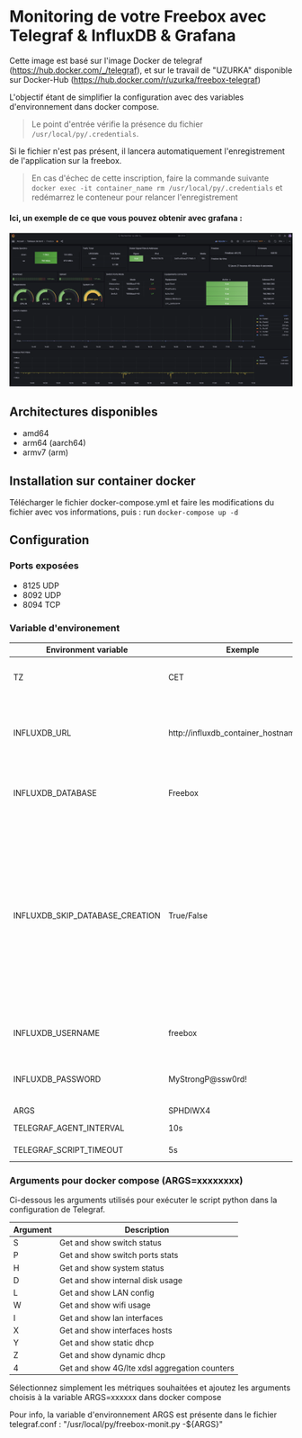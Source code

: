 # Monitoring de votre Freebox avec Telegraf & InfluxDB & Grafana
Cette image est basé sur l'image Docker de telegraf (https://hub.docker.com/_/telegraf),
et sur le travail de "UZURKA" disponible sur Docker-Hub (https://hub.docker.com/r/uzurka/freebox-telegraf)

L'objectif étant de simplifier la configuration avec des variables d'environnement dans docker compose.

> Le point d'entrée vérifie la présence du fichier ``/usr/local/py/.credentials``.

Si le fichier n'est pas présent, il lancera automatiquement l'enregistrement de l'application sur la freebox.

> En cas d'échec de cette inscription, faire la commande suivante ``docker exec -it container_name rm /usr/local/py/.credentials`` et redémarrez le conteneur pour relancer l'enregistrement

#### Ici, un exemple de ce que vous pouvez obtenir avec grafana : 
![Grafana](https://github.com/dynaloo/monitoring-freebox/blob/main/Exemple-Grafana.png)

## Architectures disponibles
- amd64
- arm64 (aarch64)
- armv7 (arm)

## Installation sur container docker
Télécharger le fichier docker-compose.yml et faire les modifications du fichier avec vos informations, puis : run ``docker-compose up -d``

## Configuration

### Ports exposées
- 8125 UDP
- 8092 UDP
- 8094 TCP  


### Variable d'environement
| Environment variable            | Exemple                                 | Usage                                                                                                                                                                                 |
|---------------------------------|-----------------------------------------|---------------------------------------------------------------------------------------------------------------------------------------------------------------------------------------|
| TZ                              | CET                                     | Set your TimeZone into the container                                                                                                                                                  |
| INFLUXDB_URL                    | http://influxdb_container_hostname:port | Set the InfluxDB URL so the container can write metrics into it                                                                                                                       |
| INFLUXDB_DATABASE               | Freebox                                 | The name of the database Telegraf will write on                                                                                                                                       |
| INFLUXDB_SKIP_DATABASE_CREATION | True/False                              | True : The database will not attempt to be created by the telegraf container False : The database will be created by the telegraf container, using USERNAME & PASSWORD provided below |
| INFLUXDB_USERNAME               | freebox                                 | Username for the InfluxDB database                                                                                                                                                    |
| INFLUXDB_PASSWORD               | MyStrongP@ssw0rd!                       | Password used for the InfluxDB database                                                                                                                                               |
| ARGS                            | SPHDIWX4                                | See below                                                                                                                                                                             |
| TELEGRAF_AGENT_INTERVAL                            | 10s                                |defaults to 10s|
| TELEGRAF_SCRIPT_TIMEOUT                            | 5s                                |defaults to 5s|

### Arguments pour docker compose (ARGS=xxxxxxxx)
Ci-dessous les arguments utilisés pour exécuter le script python dans la configuration de Telegraf.

| Argument | Description                                   |
|----------|-----------------------------------------------|
| S        | Get and show switch status                    |
| P        | Get and show switch ports stats               |
| H        | Get and show system status                    |
| D        | Get and show internal disk usage              |
| L        | Get and show LAN config                       |
| W        | Get and show wifi usage                       |
| I        | Get and show lan interfaces                   |
| X        | Get and show interfaces hosts                 |
| Y        | Get and show static dhcp                      |
| Z        | Get and show dynamic dhcp                     |
| 4        | Get and show 4G/lte xdsl aggregation counters |

Sélectionnez simplement les métriques souhaitées et ajoutez les arguments choisis à la variable ARGS=xxxxxx dans docker compose

  Pour info, la variable d'environnement ARGS est présente dans le fichier telegraf.conf : "/usr/local/py/freebox-monit.py -${ARGS}"
